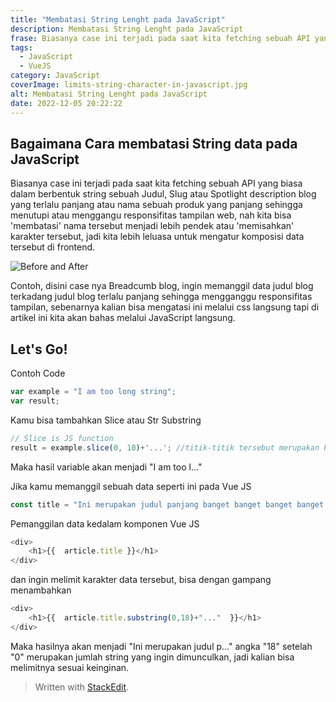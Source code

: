 ```yaml
---
title: "Membatasi String Lenght pada JavaScript"
description: Membatasi String Lenght pada JavaScript
frase: Biasanya case ini terjadi pada saat kita fetching sebuah API yang 
tags:
  - JavaScript
  - VueJS
category: JavaScript
coverImage: limits-string-character-in-javascript.jpg
alt: Membatasi String Lenght pada JavaScript
date: 2022-12-05 20:22:22
---
```



## Bagaimana Cara membatasi String data pada JavaScript

Biasanya case ini terjadi pada saat kita fetching sebuah API yang biasa dalam berbentuk string sebuah Judul, Slug atau Spotlight description blog yang terlalu panjang atau nama sebuah produk yang panjang sehingga menutupi atau menggangu responsifitas tampilan web, nah kita bisa 'membatasi' nama tersebut menjadi lebih pendek atau 'memisahkan' karakter tersebut, jadi kita lebih leluasa untuk mengatur komposisi data tersebut di frontend.

![Before and After](https://www.drmwn.space/images/content/before-and-after.jpg)

Contoh, disini case nya Breadcumb blog, ingin memanggil data judul blog terkadang judul blog terlalu panjang sehingga mengganggu responsifitas tampilan, sebenarnya kalian bisa mengatasi ini melalui css langsung tapi di artikel ini kita akan bahas melalui JavaScript langsung.

## Let's Go!
Contoh Code
```javascript
var example = "I am too long string";
var result;
```
Kamu bisa tambahkan Slice atau Str Substring
```javascript
// Slice is JS function
result = example.slice(0, 10)+'...'; //titik-titik tersebut merupakan karakter tambahan
```
Maka hasil variable akan menjadi "I am too l..."

Jika kamu memanggil sebuah data seperti ini pada Vue JS
```javascript
const title = "Ini merupakan judul panjang banget banget banget banget banget banget";
```
Pemanggilan data kedalam komponen Vue JS
```javascript
<div>
	<h1>{{  article.title }}</h1>
</div>
```
dan ingin melimit karakter data tersebut, bisa dengan gampang menambahkan
```javascript
<div>
	<h1>{{  article.title.substring(0,18)+"..."  }}</h1>
</div>
```
Maka hasilnya akan menjadi "Ini merupakan judul p..."
angka "18" setelah "0" merupakan jumlah string yang ingin dimunculkan, jadi kalian bisa melimitnya sesuai keinginan.

> Written with [StackEdit](https://stackedit.io/).